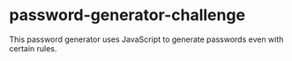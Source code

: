 # password-generator-challenge
This password generator uses JavaScript to generate passwords even with certain rules.
